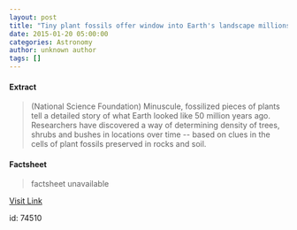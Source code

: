 ```yaml
---
layout: post
title: "Tiny plant fossils offer window into Earth's landscape millions of years ago"
date: 2015-01-20 05:00:00
categories: Astronomy
author: unknown author
tags: []
---
```



#### Extract
>(National Science Foundation) Minuscule, fossilized pieces of plants tell a detailed story of what Earth looked like 50 million years ago. Researchers have discovered a way of determining density of trees, shrubs and bushes in locations over time -- based on clues in the cells of plant fossils preserved in rocks and soil.

#### Factsheet
>factsheet unavailable

[Visit Link](http://www.eurekalert.org/pub_releases/2015-01/nsf-tpf012015.php)

id:   74510
